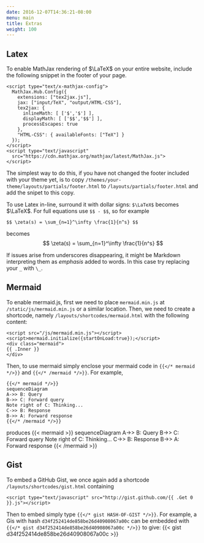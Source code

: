 ```yaml
---
date: 2016-12-07T14:36:21-08:00
menu: main
title: Extras
weight: 100
---
```


## Latex

To enable MathJax rendering of $\LaTeX$ on your entire website, include the following snippet in the footer of your page.
```
<script type="text/x-mathjax-config">
  MathJax.Hub.Config({
    extensions: ["tex2jax.js"],
    jax: ["input/TeX", "output/HTML-CSS"],
    tex2jax: {
      inlineMath: [ ['$','$'] ],
      displayMath: [ ['$$','$$'] ],
      processEscapes: true
    },
    "HTML-CSS": { availableFonts: ["TeX"] }
  });
</script>
<script type="text/javascript"
  src="https://cdn.mathjax.org/mathjax/latest/MathJax.js">
</script>
```
The simplest way to do this, if you have not changed the footer included with your theme yet, is to copy `/themes/your-theme/layouts/partials/footer.html` to `/layouts/partials/footer.html` and add the snipet to this copy.

To use Latex in-line, surround it with dollar signs: `$\LaTeX$` becomes $\LaTeX$. For full equations use `$$ - $$`, so for example
```
$$ \zeta(s) = \sum_{n=1}^\infty \frac{1}{n^s} $$
```
becomes
$$ \zeta(s) = \sum_{n=1}^\infty \frac{1}{n^s} $$

If issues arise from underscores disappearing, it might be Markdown interpreting them as _emphasis_ added to words. In this case try replacing your `_` with `\_`.

## Mermaid

To enable mermaid.js, first we need to place `mermaid.min.js` at `/static/js/mermaid.min.js` or a similar location. Then, we need to create a shortcode, namely `/layouts/shortcodes/mermaid.html` with the following content:
```
<script src="/js/mermaid.min.js"></script>
<script>mermaid.initialize({startOnLoad:true});</script>
<div class="mermaid">
{{ .Inner }}
</div>
```

Then, to use mermaid simply enclose your mermaid code in `{{</* mermaid */>}}` and `{{</* /mermaid */>}}`. For example,
```
{{</* mermaid */>}}
sequenceDiagram
A->> B: Query
B->> C: Forward query
Note right of C: Thinking...
C->> B: Response
B->> A: Forward response
{{</* /mermaid */>}}
```
produces
{{< mermaid >}}
sequenceDiagram
A->> B: Query
B->> C: Forward query
Note right of C: Thinking...
C->> B: Response
B->> A: Forward response
{{< /mermaid >}}

## Gist

To embed a GitHub Gist, we once again add a shortcode `/layouts/shortcodes/gist.html` containing
```
<script type="text/javascript" src="http://gist.github.com/{{ .Get 0 }}.js"></script>
```
Then to embed simply type `{{</* gist HASH-OF-GIST */>}}`. For example, a Gis with hash `d34f252414de858be26d40908067a00c` can be embedded with `{{</* gist d34f252414de858be26d40908067a00c */>}}` to give:
 {{< gist d34f252414de858be26d40908067a00c >}}

